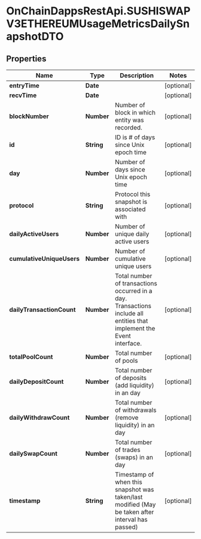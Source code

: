 # OnChainDappsRestApi.SUSHISWAPV3ETHEREUMUsageMetricsDailySnapshotDTO

## Properties

Name | Type | Description | Notes
------------ | ------------- | ------------- | -------------
**entryTime** | **Date** |  | [optional] 
**recvTime** | **Date** |  | [optional] 
**blockNumber** | **Number** | Number of block in which entity was recorded. | [optional] 
**id** | **String** | ID is # of days since Unix epoch time | [optional] 
**day** | **Number** | Number of days since Unix epoch time | [optional] 
**protocol** | **String** | Protocol this snapshot is associated with | [optional] 
**dailyActiveUsers** | **Number** | Number of unique daily active users | [optional] 
**cumulativeUniqueUsers** | **Number** | Number of cumulative unique users | [optional] 
**dailyTransactionCount** | **Number** | Total number of transactions occurred in a day. Transactions include all entities that implement the Event interface. | [optional] 
**totalPoolCount** | **Number** | Total number of pools | [optional] 
**dailyDepositCount** | **Number** | Total number of deposits (add liquidity) in an day | [optional] 
**dailyWithdrawCount** | **Number** | Total number of withdrawals (remove liquidity) in an day | [optional] 
**dailySwapCount** | **Number** | Total number of trades (swaps) in an day | [optional] 
**timestamp** | **String** | Timestamp of when this snapshot was taken/last modified (May be taken after interval has passed) | [optional] 


